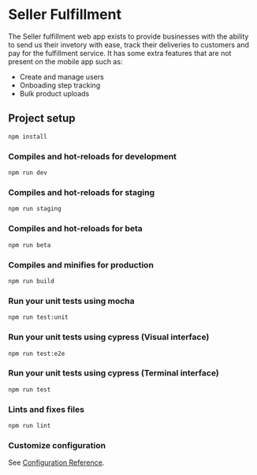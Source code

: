 # Seller Fulfillment

The Seller fulfillment web app exists to provide businesses with the ability to send us their invetory with ease, track their deliveries to customers and pay for the fulfillment service. It has some extra features that are not present on the mobile app such as:

 - Create and manage users
 - Onboading step tracking
 - Bulk product uploads

## Project setup
```
npm install
```

### Compiles and hot-reloads for development
```
npm run dev
```

### Compiles and hot-reloads for staging
```
npm run staging
```

### Compiles and hot-reloads for beta
```
npm run beta
```

### Compiles and minifies for production
```
npm run build
```

### Run your unit tests using mocha
```
npm run test:unit
```

### Run your unit tests using cypress (Visual interface)
```
npm run test:e2e
```

### Run your unit tests using cypress (Terminal interface)
```
npm run test
```

### Lints and fixes files
```
npm run lint
```

### Customize configuration
See [Configuration Reference](https://cli.vuejs.org/config/).
